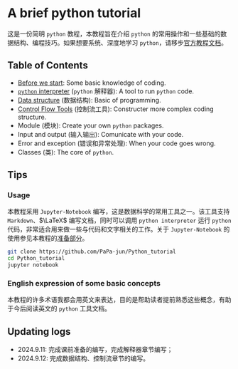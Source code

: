 # A brief python tutorial

这是一份简明 `python` 教程，本教程旨在介绍 `python` 的常用操作和一些基础的数据结构、编程技巧。如果想要系统、深度地学习 `python`，请移步[官方教程文档](https://docs.python.org/zh-cn/3/tutorial/index.html)。

## Table of Contents

- [Before we start](./preparations.ipynb): Some basic knowledge of coding.
- [`python` interpreter](./interpreter.ipynb) (`python` 解释器): A tool to run `python` code.
- [Data structure](./data_structure.ipynb) (数据结构): Basic of programming.
- [Control Flow Tools](./control_flow.ipynb) (控制流工具): Constructer more complex coding structure.
- Module (模块): Create your own `python` packages.
- Input and output (输入输出): Comunicate with your code.
- Error and exception (错误和异常处理): When your code goes wrong.
- Classes (类): The core of `python`.

## Tips

### Usage

本教程采用 `Jupyter-Notebook` 编写，这是数据科学的常用工具之一。该工具支持 `Markdown`、$\LaTeX$ 编写文档，同时可以调用 `python interpreter` 运行 `python` 代码，非常适合用来做一些与代码和文字相关的工作。关于 `Jupyter-Notebook` 的使用参见本教程的[准备部分](./preparations.ipynb)。

```bash
git clone https://github.com/PaPa-jun/Python_tutorial
cd Python_tutorial
jupyter notebook
```

### English expression of some basic concepts

本教程的许多术语我都会用英文来表达，目的是帮助读者提前熟悉这些概念，有助于今后阅读英文的 `python` 工具文档。

## Updating logs

- 2024.9.11: 完成课前准备的编写，完成解释器章节编写；
- 2024.9.12: 完成数据结构、控制流章节的编写。